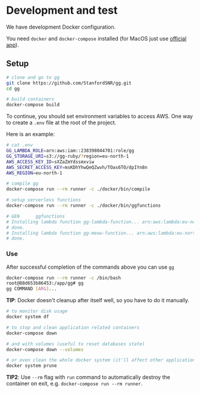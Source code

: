 # Development and test

We have development Docker configuration.

You need `docker` and `docker-compose` installed (for MacOS just use [official app](https://docs.docker.com/engine/installation/mac/)).


## Setup

```sh
# clone and go to gg
git clone https://github.com/StanfordSNR/gg.git
cd gg

# build containers
docker-compose build
```

To continue, you should set environment variables to access AWS. One way to create a `.env` file at the root of the project.

Here is an example:

```sh
# cat .env
GG_LAMBDA_ROLE=arn:aws:iam::238398044701:role/gg
GG_STORAGE_URI=s3://gg-ruby/?region=eu-north-1
AWS_ACCESS_KEY_ID=sXZaZmYdssmxviw
AWS_SECRET_ACCESS_KEY=msKDhYhwQeQZwvh/TOas6TO/dpIYn8n
AWS_REGION=eu-north-1
```

```sh
# compile gg
docker-compose run --rm runner -c ./docker/bin/compile

# setup serverless functions
docker-compose run --rm runner -c ./docker/bin/ggfunctions

# GEN      ggfunctions
# Installing lambda function gg-lambda-function... arn:aws:lambda:eu-north-1:12345678:function:gg-lambda-function
# done.
# Installing lambda function gg-meow-function... arn:aws:lambda:eu-north-1:12345678:function:gg-meow-function
# done.
```

### Use

After successful completion of the commands above you can use `gg`

```sh
docker-compose run --rm runner -c /bin/bash
root@88d653b86453:/app/gg# gg
gg COMMAND [ARG]...
```

**TIP**: Docker doesn't cleanup after itself well, so you have to do it manually.

```sh
# to monitor disk usage
docker system df

# to stop and clean application related containers
docker-compose down

# and with volumes (useful to reset databases state)
docker-compose down --volumes

# or even clean the whole docker system (it'll affect other applications too!)
docker system prune
```

**TIP2**: Use `--rm` flag with `run` command to automatically destroy the
container on exit, e.g. `docker-compose run --rm runner`.
